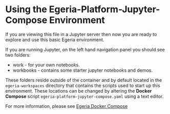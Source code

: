 <!-- SPDX-License-Identifier: CC-BY-4.0 -->
<!-- Copyright Contributors to the ODPi Egeria project. -->
# Using the Egeria-Platform-Jupyter-Compose Environment

If you are viewing this file in a Jupyter server then now you are ready to explore and use this basic Egeria environment.

If you are running Jupyter, on the left hand navigation panel you should see two folders:
* work - for your own notebooks.
* workbooks - contains some starter jupyter notebooks and demos.

These folders reside outside of the container and by default located in the `egeria-workspaces` directory that contains the scripts used to start up this environment. These locations can be changed by altering the **Docker Compose** script 
`egeria-platform-jupyter-compose.yaml` using a text editor.



For more information, please see [Egeria Docker Compose](https://egeria-project.org/education/open-metadata-labs/overview)